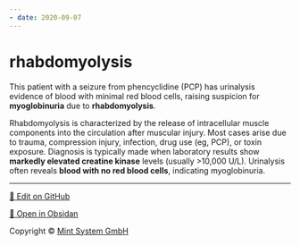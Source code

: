 ```yaml
---
- date: 2020-09-07
---
```


# rhabdomyolysis

<!-- rhabdomyolysis ua -->

This patient with a seizure from phencyclidine (PCP) has urinalysis evidence of blood with minimal  red blood cells, raising suspicion for **myoglobinuria** due to **rhabdomyolysis**.

Rhabdomyolysis is characterized by the release of intracellular muscle components into the circulation after muscular injury. Most cases arise due to trauma, compression injury, infection, drug use (eg, PCP), or toxin exposure.  Diagnosis is typically made when laboratory results show **markedly elevated creatine kinase** levels (usually >10,000 U/L). Urinalysis often reveals **blood with no red blood cells**, indicating myoglobinuria.


<hr>

[📝 Edit on GitHub](https://github.com/Mint-System/Knowledge/blob/master/rhabdomyolysis.md)

[📂 Open in Obsidan](obsidian://open?vault=Knowledge%20Mint%20System&file=rhabdomyolysis.md ':target=_self')

<footer>Copyright © <a href="https://www.mint-system.ch/">Mint System GmbH</a></footer>